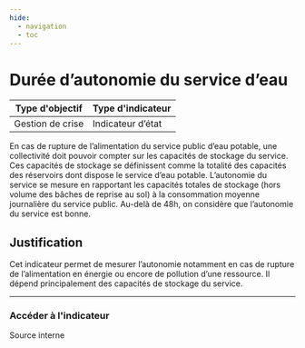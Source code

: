 ```yaml
---
hide:
  - navigation
  - toc
---
```


#  Durée d’autonomie du service d’eau 


|Type d'objectif|Type d'indicateur|
|--|--|
|Gestion de crise|Indicateur d’état|

En  cas  de  rupture  de  l’alimentation  du  service  public  d’eau  potable,  une collectivité doit  pouvoir  compter  sur  les  capacités  de  stockage  du  service.  Ces  capacités  de stockage se définissent comme la totalité des capacités des réservoirs dont dispose le service d’eau potable. 
L’autonomie  du  service  se  mesure  en  rapportant  les  capacités  totales  de  stockage (hors  volume  des  bâches  de  reprise  au  sol) à la consommation moyenne journalière du service public. 
Au-delà de 48h, on considère que l’autonomie du service est bonne.

## Justification

Cet  indicateur  permet  de  mesurer  l’autonomie  notamment  en  cas  de  rupture  de l’alimentation  en  énergie  ou  encore  de  pollution  d’une  ressource.  Il  dépend principalement des capacités de stockage du service. 

---

### Accéder à l'indicateur

Source interne
